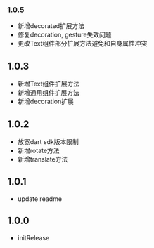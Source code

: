 ### 1.0.5
* 新增decorated扩展方法
* 修复decoration, gesture失效问题
* 更改Text组件部分扩展方法避免和自身属性冲突

## 1.0.3
* 新增Text组件扩展方法
* 新增通用组件扩展方法
* 新增decoration扩展

## 1.0.2
* 放宽dart sdk版本限制
* 新增rotate方法
* 新增translate方法

## 1.0.1
* update readme

## 1.0.0
* initRelease